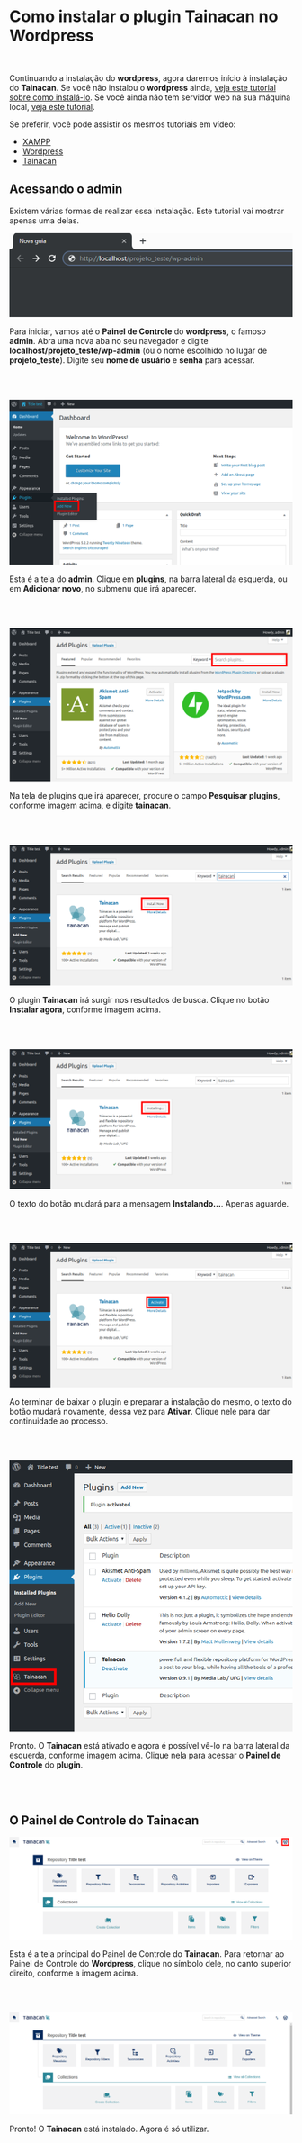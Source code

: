 # Como instalar o plugin Tainacan no Wordpress #

<br>

Continuando a instalação do **wordpress**, agora daremos início à instalação do **Tainacan**. Se você não instalou o **wordpress** ainda, [veja este tutorial sobre como instalá-lo](/pt-br/wordpress#como-instalar-o-wordpress-no-windows). Se você ainda não tem servidor web na sua máquina local, [veja este tutorial](#acessando-o-admin).

Se preferir, você pode assistir os mesmos tutoriais em vídeo:
* [XAMPP](https://www.youtube.com/watch?v=rznX0EZhWG4)
* [Wordpress](https://www.youtube.com/watch?v=7v6qNHmqm0I)
* [Tainacan](https://www.youtube.com/watch?v=qRtoNRUlVkk)

## Acessando o admin ##

Existem várias formas de realizar essa instalação. Este tutorial vai mostrar apenas uma delas. 

![](/_assets/images/tainacan_01.png)

Para iniciar, vamos até o **Painel de Controle** do **wordpress**, o famoso **admin**. Abra uma nova aba no seu navegador e digite **localhost/projeto_teste/wp-admin** (ou o nome escolhido no lugar de **projeto_teste**). Digite seu **nome de usuário** e **senha** para acessar.

<br><br>

![](/_assets/images/tainacan_02.png)

Esta é a tela do **admin**. Clique em **plugins**, na barra lateral da esquerda, ou em **Adicionar novo**, no submenu que irá aparecer.

<br><br>

![](/_assets/images/tainacan_03.png)

Na tela de plugins que irá aparecer, procure o campo **Pesquisar plugins**, conforme imagem acima, e digite **tainacan**.

<br><br>

![](/_assets/images/tainacan_04.png)

O plugin **Tainacan** irá surgir nos resultados de busca. Clique no botão **Instalar agora**, conforme imagem acima.

<br><br>

![](/_assets/images/tainacan_05.png)

O texto do botão mudará para a mensagem **Instalando…**. Apenas aguarde.

<br><br>

![](/_assets/images/tainacan_06.png)

Ao terminar de baixar o plugin e preparar a instalação do mesmo, o texto do botão mudará novamente, dessa vez para **Ativar**. Clique nele para dar continuidade ao processo.

<br><br>

![](/_assets/images/tainacan_07.png)

Pronto. O **Tainacan** está ativado e agora é possível vê-lo na barra lateral da esquerda, conforme imagem acima. Clique nela para acessar o **Painel de Controle** do **plugin**.

<br><br>

## O Painel de Controle do Tainacan ##

![](/_assets/images/tainacan_08.png)

Esta é a tela principal do Painel de Controle do **Tainacan**. Para retornar ao Painel de Controle do **Wordpress**, clique no símbolo dele, no canto superior direito, conforme a imagem acima.

<br><br>

![](/_assets/images/tainacan_09.png)

Pronto! O **Tainacan** está instalado. Agora é só utilizar.

<br><br>